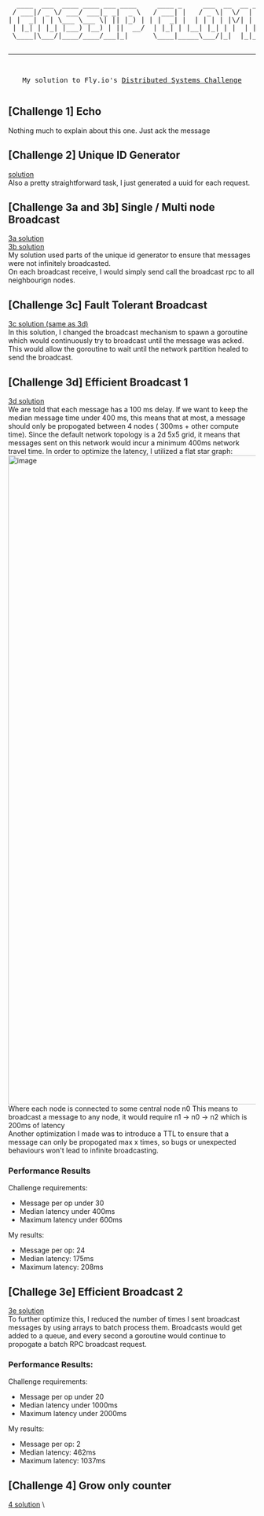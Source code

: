 <div align = "center">
<pre>
  ____  ___  ____ ____ ___ ____     ____ _     ___  __  __ _____ ____  ____
 / ___|/ _ \/ ___/ ___|_ _|  _ \   / ___| |   / _ \|  \/  | ____|  _ \/ ___|
| |  _| | | \___ \___ \| || |_) | | |  _| |  | | | | |\/| |  _| | |_) \___ \
 | |_| | |_| |___) |__) | ||  __/  | |_| | |__| |_| | |  | | |___|  _ < ___) |
 \____|\___/|____/____/___|_|      \____|_____\___/|_|  |_|_____|_| \_\____/

  -------------------------------------------------------
  My solution to Fly.io's [Distributed Systems Challenge](https://fly.io/dist-sys/)
</pre>
</div>

## [Challenge 1] Echo 
Nothing much to explain about this one. Just ack the message

## [Challenge 2] Unique ID Generator
[solution](https://github.com/notzree/gossip-glomers/blob/main/challenge-2-uuid-generation/) \
Also a pretty straightforward task, I just generated a uuid for each request.

## [Challenge 3a and 3b] Single / Multi node Broadcast
[3a solution](https://github.com/notzree/gossip-glomers/blob/main/challenge-3a-broadcast/) \
[3b solution](https://github.com/notzree/gossip-glomers/blob/main/challenge-3b-broadcast/) \
My solution used parts of the unique id generator to ensure that messages were not infinitely broadcasted. \
On each broadcast receive, I would simply send call the broadcast rpc to all neighbourign nodes.

## [Challenge 3c] Fault Tolerant Broadcast 
[3c solution (same as 3d)](https://github.com/notzree/gossip-glomers/blob/main/challenge-3d-broadcast/) \
In this solution, I changed the broadcast mechanism to spawn a goroutine which would continuously try to broadcast until the message was acked.
This would allow the goroutine to wait until the network partition healed to send the broadcast.

## [Challenge 3d] Efficient Broadcast 1
[3d solution](https://github.com/notzree/gossip-glomers/blob/main/challenge-3d-broadcast/) \
We are told that each message has a 100 ms delay. If we want to keep the median message time under 400 ms, this means that at most, a message should only be propogated between 4 nodes ( 300ms + other compute time).
Since the default network topology is a 2d 5x5 grid, it means that messages sent on this network would incur a minimum 400ms network travel time. 
In order to optimize the latency, I utilized a flat star graph:
<img width="1320" alt="image" src="https://github.com/user-attachments/assets/6aba36db-c18a-4807-9e49-5672ac05c51a">
Where each node is connected to some central node n0
This means to broadcast a message to any node, it would require n1 -> n0 -> n2 which is 200ms of latency
<br/>
Another optimization I made was to introduce a TTL to ensure that a message can only be propogated max x times, so bugs or unexpected behaviours won't lead to infinite broadcasting.

### Performance Results
Challenge requirements:
- Message per op under 30
- Median latency under 400ms
-  Maximum latency under 600ms


My results:
- Message per op: 24
- Median latency: 175ms
- Maximum latency: 208ms


## [Challege 3e] Efficient Broadcast 2
[3e solution](https://github.com/notzree/gossip-glomers/blob/main/challenge-3e-broadcast/) \
To further optimize this, I reduced the number of times I sent broadcast messages by using arrays to batch process them. Broadcasts would get added to a queue,
and every second a goroutine would continue to propogate a batch RPC broadcast request.

### Performance Results:
Challenge requirements:
- Message per op under 20
- Median latency under 1000ms
-  Maximum latency under 2000ms

My results:
- Message per op: 2
- Median latency: 462ms
- Maximum latency: 1037ms


## [Challenge 4] Grow only counter
[4 solution](https://github.com/notzree/gossip-glomers/blob/main/challenge-4-grow-only-counter/) \


